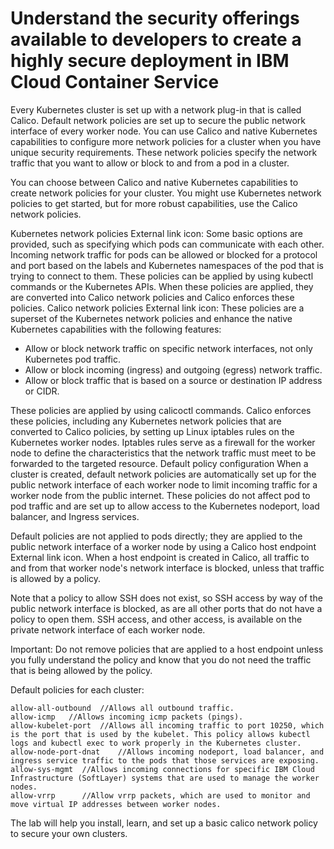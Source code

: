 
# Understand the security offerings available to developers to create a highly secure deployment in IBM Cloud Container Service

Every Kubernetes cluster is set up with a network plug-in that is called Calico. Default network policies are set up to secure the public network interface of every worker node. You can use Calico and native Kubernetes capabilities to configure more network policies for a cluster when you have unique security requirements. These network policies specify the network traffic that you want to allow or block to and from a pod in a cluster.

You can choose between Calico and native Kubernetes capabilities to create network policies for your cluster. You might use Kubernetes network policies to get started, but for more robust capabilities, use the Calico network policies.

Kubernetes network policies External link icon: Some basic options are provided, such as specifying which pods can communicate with each other. Incoming network traffic for pods can be allowed or blocked for a protocol and port based on the labels and Kubernetes namespaces of the pod that is trying to connect to them.
These policies can be applied by using kubectl commands or the Kubernetes APIs. When these policies are applied, they are converted into Calico network policies and Calico enforces these policies.
Calico network policies External link icon: These policies are a superset of the Kubernetes network policies and enhance the native Kubernetes capabilities with the following features:
* Allow or block network traffic on specific network interfaces, not only Kubernetes pod traffic.
* Allow or block incoming (ingress) and outgoing (egress) network traffic.
* Allow or block traffic that is based on a source or destination IP address or CIDR.

These policies are applied by using calicoctl commands. Calico enforces these policies, including any Kubernetes network policies that are converted to Calico policies, by setting up Linux iptables rules on the Kubernetes worker nodes. Iptables rules serve as a firewall for the worker node to define the characteristics that the network traffic must meet to be forwarded to the targeted resource.
Default policy configuration
When a cluster is created, default network policies are automatically set up for the public network interface of each worker node to limit incoming traffic for a worker node from the public internet. These policies do not affect pod to pod traffic and are set up to allow access to the Kubernetes nodeport, load balancer, and Ingress services.

Default policies are not applied to pods directly; they are applied to the public network interface of a worker node by using a Calico host endpoint External link icon. When a host endpoint is created in Calico, all traffic to and from that worker node's network interface is blocked, unless that traffic is allowed by a policy.

Note that a policy to allow SSH does not exist, so SSH access by way of the public network interface is blocked, as are all other ports that do not have a policy to open them. SSH access, and other access, is available on the private network interface of each worker node.

Important: Do not remove policies that are applied to a host endpoint unless you fully understand the policy and know that you do not need the traffic that is being allowed by the policy.



 Default policies for each cluster:
```
allow-all-outbound	//Allows all outbound traffic.
allow-icmp	 //Allows incoming icmp packets (pings).
allow-kubelet-port	//Allows all incoming traffic to port 10250, which is the port that is used by the kubelet. This policy allows kubectl logs and kubectl exec to work properly in the Kubernetes cluster.
allow-node-port-dnat	//Allows incoming nodeport, load balancer, and ingress service traffic to the pods that those services are exposing.
allow-sys-mgmt	//Allows incoming connections for specific IBM Cloud Infrastructure (SoftLayer) systems that are used to manage the worker nodes.
allow-vrrp  	//Allow vrrp packets, which are used to monitor and move virtual IP addresses between worker nodes.
```

The lab will help you install, learn, and set up a basic calico network policy to secure your own clusters.
